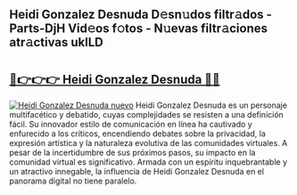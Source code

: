 ## Heidi Gonzalez Desnuda D𝚎sn𝚞dos filtr𝚊dos - Parts-DjH Vid𝚎os f𝚘tos - N𝚞evas filtr𝚊ciones atr𝚊ctivas uklLD

# <h2><a href="http://mbb2vh.tromn.icu/?c=Heidi+Gonzalez+Desnuda">🔗👉👉👉 Heidi Gonzalez Desnuda 🔗🔗</a></h2>

[![Heidi Gonzalez Desnuda nuevo](https://i.imgur.com/pEAQMta.gif)](http://mbb2vh.tromn.icu/?c=Heidi+Gonzalez+Desnuda)
Heidi Gonzalez Desnuda es un personaje multifacético y debatido, cuyas complejidades se resisten a una definición fácil.  Su innovador estilo de comunicación en línea ha cautivado y enfurecido a los críticos, encendiendo debates sobre la privacidad, la expresión artística y la naturaleza evolutiva de las comunidades virtuales. A pesar de la incertidumbre de sus próximos pasos, su impacto en la comunidad virtual es significativo. Armada con un espíritu inquebrantable y un atractivo innegable, la influencia de Heidi Gonzalez Desnuda en el panorama digital no tiene paralelo.
